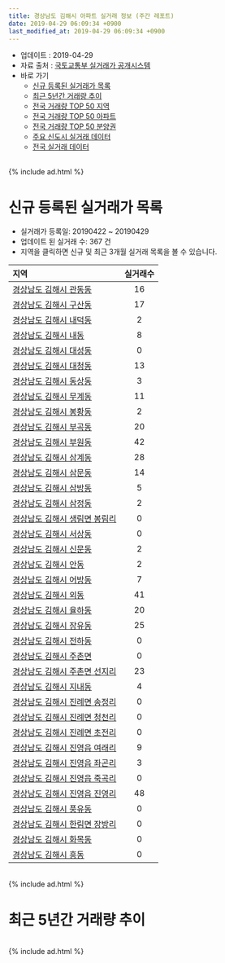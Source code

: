 ```yaml
---
title: 경상남도 김해시 아파트 실거래 정보 (주간 레포트)
date: 2019-04-29 06:09:34 +0900
last_modified_at: 2019-04-29 06:09:34 +0900
---
```


* 업데이트 : 2019-04-29
* 자료 출처 : [국토교통부 실거래가 공개시스템](http://rt.molit.go.kr)
* 바로 가기
    * [신규 등록된 실거래가 목록](#신규-등록된-실거래가-목록)
    * [최근 5년간 거래량 추이](#최근-5년간-거래량-추이)
    * [전국 거래량 TOP 50 지역](https://inasie.github.io/apt-trade-info/최근-3개월-전국에서-가장-거래가-많이-발생한-지역)
    * [전국 거래량 TOP 50 아파트](https://inasie.github.io/apt-trade-info/최근-3개월-전국에서-가장-거래가-많이-발생한-아파트)
    * [전국 거래량 TOP 50 분양권](https://inasie.github.io/apt-trade-info/최근-3개월-전국에서-가장-거래가-많이-발생한-분양권)
    * [주요 신도시 실거래 데이터](https://inasie.github.io/apt-trade-info/주요-신도시)
    * [전국 실거래 데이터](https://inasie.github.io/apt-trade-info/전국)

<br>
{% include ad.html %}
<br>

# 신규 등록된 실거래가 목록
* 실거래가 등록일: 20190422 ~ 20190429
* 업데이트 된 실거래 수: 367 건
* 지역을 클릭하면 신규 및 최근 3개월 실거래 목록을 볼 수 있습니다.


|지역|실거래수|
|:---|:---:|
|[경상남도 김해시 관동동](https://inasie.github.io/apt-trade-info/경상남도-김해시-관동동)|16|
|[경상남도 김해시 구산동](https://inasie.github.io/apt-trade-info/경상남도-김해시-구산동)|17|
|[경상남도 김해시 내덕동](https://inasie.github.io/apt-trade-info/경상남도-김해시-내덕동)|2|
|[경상남도 김해시 내동](https://inasie.github.io/apt-trade-info/경상남도-김해시-내동)|8|
|[경상남도 김해시 대성동](https://inasie.github.io/apt-trade-info/경상남도-김해시-대성동)|0|
|[경상남도 김해시 대청동](https://inasie.github.io/apt-trade-info/경상남도-김해시-대청동)|13|
|[경상남도 김해시 동상동](https://inasie.github.io/apt-trade-info/경상남도-김해시-동상동)|3|
|[경상남도 김해시 무계동](https://inasie.github.io/apt-trade-info/경상남도-김해시-무계동)|11|
|[경상남도 김해시 봉황동](https://inasie.github.io/apt-trade-info/경상남도-김해시-봉황동)|2|
|[경상남도 김해시 부곡동](https://inasie.github.io/apt-trade-info/경상남도-김해시-부곡동)|20|
|[경상남도 김해시 부원동](https://inasie.github.io/apt-trade-info/경상남도-김해시-부원동)|42|
|[경상남도 김해시 삼계동](https://inasie.github.io/apt-trade-info/경상남도-김해시-삼계동)|28|
|[경상남도 김해시 삼문동](https://inasie.github.io/apt-trade-info/경상남도-김해시-삼문동)|14|
|[경상남도 김해시 삼방동](https://inasie.github.io/apt-trade-info/경상남도-김해시-삼방동)|5|
|[경상남도 김해시 삼정동](https://inasie.github.io/apt-trade-info/경상남도-김해시-삼정동)|2|
|[경상남도 김해시 생림면 봉림리](https://inasie.github.io/apt-trade-info/경상남도-김해시-생림면-봉림리)|0|
|[경상남도 김해시 서상동](https://inasie.github.io/apt-trade-info/경상남도-김해시-서상동)|0|
|[경상남도 김해시 신문동](https://inasie.github.io/apt-trade-info/경상남도-김해시-신문동)|2|
|[경상남도 김해시 안동](https://inasie.github.io/apt-trade-info/경상남도-김해시-안동)|2|
|[경상남도 김해시 어방동](https://inasie.github.io/apt-trade-info/경상남도-김해시-어방동)|7|
|[경상남도 김해시 외동](https://inasie.github.io/apt-trade-info/경상남도-김해시-외동)|41|
|[경상남도 김해시 율하동](https://inasie.github.io/apt-trade-info/경상남도-김해시-율하동)|20|
|[경상남도 김해시 장유동](https://inasie.github.io/apt-trade-info/경상남도-김해시-장유동)|25|
|[경상남도 김해시 전하동](https://inasie.github.io/apt-trade-info/경상남도-김해시-전하동)|0|
|[경상남도 김해시 주촌면](https://inasie.github.io/apt-trade-info/경상남도-김해시-주촌면)|0|
|[경상남도 김해시 주촌면 선지리](https://inasie.github.io/apt-trade-info/경상남도-김해시-주촌면-선지리)|23|
|[경상남도 김해시 지내동](https://inasie.github.io/apt-trade-info/경상남도-김해시-지내동)|4|
|[경상남도 김해시 진례면 송정리](https://inasie.github.io/apt-trade-info/경상남도-김해시-진례면-송정리)|0|
|[경상남도 김해시 진례면 청천리](https://inasie.github.io/apt-trade-info/경상남도-김해시-진례면-청천리)|0|
|[경상남도 김해시 진례면 초전리](https://inasie.github.io/apt-trade-info/경상남도-김해시-진례면-초전리)|0|
|[경상남도 김해시 진영읍 여래리](https://inasie.github.io/apt-trade-info/경상남도-김해시-진영읍-여래리)|9|
|[경상남도 김해시 진영읍 좌곤리](https://inasie.github.io/apt-trade-info/경상남도-김해시-진영읍-좌곤리)|3|
|[경상남도 김해시 진영읍 죽곡리](https://inasie.github.io/apt-trade-info/경상남도-김해시-진영읍-죽곡리)|0|
|[경상남도 김해시 진영읍 진영리](https://inasie.github.io/apt-trade-info/경상남도-김해시-진영읍-진영리)|48|
|[경상남도 김해시 풍유동](https://inasie.github.io/apt-trade-info/경상남도-김해시-풍유동)|0|
|[경상남도 김해시 한림면 장방리](https://inasie.github.io/apt-trade-info/경상남도-김해시-한림면-장방리)|0|
|[경상남도 김해시 화목동](https://inasie.github.io/apt-trade-info/경상남도-김해시-화목동)|0|
|[경상남도 김해시 흥동](https://inasie.github.io/apt-trade-info/경상남도-김해시-흥동)|0|


<br>
{% include ad.html %}
<br>

# 최근 5년간 거래량 추이


<div style="width:100%;">
    <canvas id="deal_progress" height="200"></canvas>
</div>

<script>
new Chart(document.getElementById("deal_progress"), {
    type: 'line',
    data: {
        labels: ['201404','201405','201406','201407','201408','201409','201410','201411','201412','201501','201502','201503','201504','201505','201506','201507','201508','201509','201510','201511','201512','201601','201602','201603','201604','201605','201606','201607','201608','201609','201610','201611','201612','201701','201702','201703','201704','201705','201706','201707','201708','201709','201710','201711','201712','201801','201802','201803','201804','201805','201806','201807','201808','201809','201810','201811','201812','201901','201902','201903','201904'],
        datasets: [{
            label: '매매',
            pointRadius: 1,
            data: [825, 775, 764, 764, 865, 963, 982, 764, 670, 843, 727, 1061, 873, 761, 778, 723, 660, 737, 902, 665, 502, 429, 454, 666, 563, 539, 549, 559, 620, 627, 814, 604, 434, 355, 449, 545, 476, 437, 511, 465, 415, 400, 308, 325, 334, 477, 420, 524, 409, 456, 436, 338, 365, 476, 599, 570, 524, 718, 752, 786, 352],
            borderColor: "rgba(255, 201, 14, 1)",
            backgroundColor: "rgba(255, 201, 14, 0.5)",
            fill: false,
            lineTension: 0
        },{
            label: '전월세',
            pointRadius: 1,
            data: [507, 481, 433, 418, 394, 422, 437, 407, 506, 491, 425, 530, 446, 387, 440, 566, 377, 406, 522, 461, 502, 456, 472, 488, 450, 387, 361, 377, 368, 348, 500, 429, 483, 428, 565, 522, 485, 553, 539, 605, 459, 516, 397, 478, 500, 530, 444, 531, 481, 511, 465, 423, 388, 359, 496, 419, 498, 655, 652, 612, 305],
            borderColor: "rgba(0, 141, 185, 1)",
            backgroundColor: "rgba(0, 141, 185, 0.5)",
            fill: false,
            lineTension: 0
        }
        ]
    },
    options: {
        responsive: true,
        title: {
            display: false
        },
        tooltips: {
            mode: 'index',
            intersect: false
        },
        hover: {
            mode: 'nearest',
            intersect: true
        },
        scales: {
            xAxes: [{
                display: true,
                scaleLabel: {
                    display: true,
                    labelString: '년/월'
                }
            }],
            yAxes: [{
                display: true,
                ticks: {
                    suggestedMin: 0,
                },
                scaleLabel: {
                    display: true,
                    labelString: '실거래 수'
                }
            }]
        }
    }
});

</script>


<br>
{% include ad.html %}
<br>

